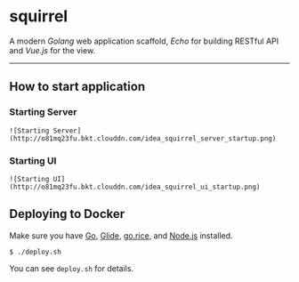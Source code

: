 # squirrel

A modern *Golang* web application scaffold, *Echo* for building RESTful API and *Vue.js* for the view.

----------

## How to start application

### Starting Server
    ![Starting Server](http://o81mq23fu.bkt.clouddn.com/idea_squirrel_server_startup.png)

### Starting UI
    ![Starting UI](http://o81mq23fu.bkt.clouddn.com/idea_squirrel_ui_startup.png)

## Deploying to Docker

Make sure you have [Go](https://golang.org/doc/install), [Glide](https://github.com/Masterminds/glide), [go.rice](https://github.com/GeertJohan/go.rice), and [Node.js](https://nodejs.org/en/) installed.

    $ ./deploy.sh
    
You can see `deploy.sh` for details.

